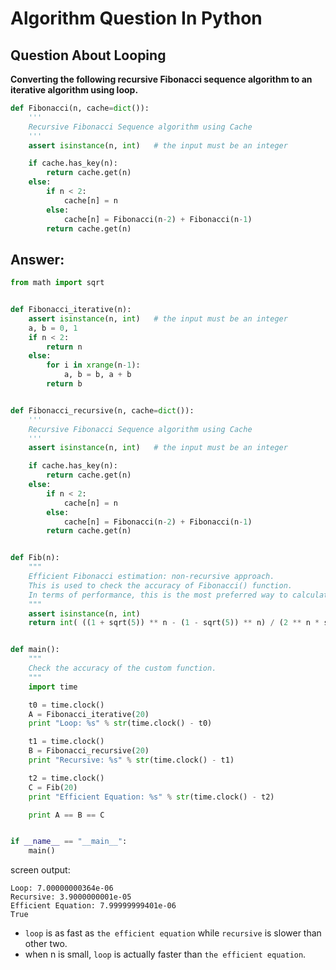 Algorithm Question In Python
============================

## Question About Looping

**Converting the following recursive Fibonacci sequence algorithm to an iterative algorithm using loop.**


```python
def Fibonacci(n, cache=dict()):
    '''
    Recursive Fibonacci Sequence algorithm using Cache
    '''
    assert isinstance(n, int)   # the input must be an integer

    if cache.has_key(n):
        return cache.get(n)
    else:
        if n < 2:
            cache[n] = n
        else:
            cache[n] = Fibonacci(n-2) + Fibonacci(n-1)
        return cache.get(n)
```


## Answer:

```python
from math import sqrt


def Fibonacci_iterative(n):
    assert isinstance(n, int)   # the input must be an integer
    a, b = 0, 1
    if n < 2:
        return n
    else:
        for i in xrange(n-1):
            a, b = b, a + b
        return b


def Fibonacci_recursive(n, cache=dict()):
    '''
    Recursive Fibonacci Sequence algorithm using Cache
    '''
    assert isinstance(n, int)   # the input must be an integer

    if cache.has_key(n):
        return cache.get(n)
    else:
        if n < 2:
            cache[n] = n
        else:
            cache[n] = Fibonacci(n-2) + Fibonacci(n-1)
        return cache.get(n)


def Fib(n):
    """
    Efficient Fibonacci estimation: non-recursive approach.
    This is used to check the accuracy of Fibonacci() function.
    In terms of performance, this is the most preferred way to calculate the Fibonacci sequence.
    """
    assert isinstance(n, int)
    return int( ((1 + sqrt(5)) ** n - (1 - sqrt(5)) ** n) / (2 ** n * sqrt(5)) )


def main():
    """
    Check the accuracy of the custom function.
    """
    import time

    t0 = time.clock()
    A = Fibonacci_iterative(20)
    print "Loop: %s" % str(time.clock() - t0)

    t1 = time.clock()
    B = Fibonacci_recursive(20)
    print "Recursive: %s" % str(time.clock() - t1)

    t2 = time.clock()
    C = Fib(20)
    print "Efficient Equation: %s" % str(time.clock() - t2)

    print A == B == C


if __name__ == "__main__":
    main()
```

screen output:
```
Loop: 7.00000000364e-06
Recursive: 3.9000000001e-05
Efficient Equation: 7.99999999401e-06
True
```

- `loop` is as fast as `the efficient equation` while `recursive` is slower than other two.
- when n is small, `loop` is actually faster than `the efficient equation`.

